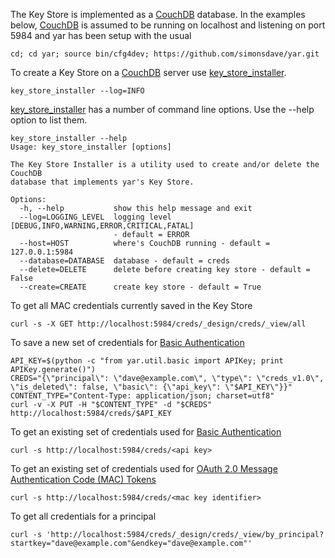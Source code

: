 The Key Store is implemented as a [CouchDB](http://couchdb.apache.org/) database.
In the examples below, [CouchDB](http://couchdb.apache.org/) is assumed to be running
on localhost and listening on port 5984 and yar has been setup with the usual
~~~~~
cd; cd yar; source bin/cfg4dev; https://github.com/simonsdave/yar.git
~~~~~

To create a Key Store on a [CouchDB](http://couchdb.apache.org/) server
use [key_store_installer](../../bin/key_store_installer).

~~~~~
key_store_installer --log=INFO
~~~~~

[key_store_installer](../../bin/key_store_installer) has a number of command
line options. Use the --help option to list them.

~~~~~
key_store_installer --help
Usage: key_store_installer [options]

The Key Store Installer is a utility used to create and/or delete the CouchDB
database that implements yar's Key Store.

Options:
  -h, --help           show this help message and exit
  --log=LOGGING_LEVEL  logging level [DEBUG,INFO,WARNING,ERROR,CRITICAL,FATAL]
                       - default = ERROR
  --host=HOST          where's CouchDB running - default = 127.0.0.1:5984
  --database=DATABASE  database - default = creds
  --delete=DELETE      delete before creating key store - default = False
  --create=CREATE      create key store - default = True
~~~~~

To get all MAC credentials currently saved in the Key Store

~~~~~~
curl -s -X GET http://localhost:5984/creds/_design/creds/_view/all
~~~~~~

To save a new set of credentials for [Basic Authentication](http://en.wikipedia.org/wiki/Basic_authentication)

~~~~~
API_KEY=$(python -c "from yar.util.basic import APIKey; print APIKey.generate()")
CREDS="{\"principal\": \"dave@example.com\", \"type\": \"creds_v1.0\", \"is_deleted\": false, \"basic\": {\"api_key\": \"$API_KEY\"}}"
CONTENT_TYPE="Content-Type: application/json; charset=utf8"
curl -v -X PUT -H "$CONTENT_TYPE" -d "$CREDS" http://localhost:5984/creds/$API_KEY
~~~~~

To get an existing set of credentials used for
[Basic Authentication](http://en.wikipedia.org/wiki/Basic_authentication)

~~~~~
curl -s http://localhost:5984/creds/<api key>
~~~~~

To get an existing set of credentials used for
[OAuth 2.0 Message Authentication Code (MAC) Tokens](http://tools.ietf.org/html/draft-ietf-oauth-v2-http-mac-02)

~~~~~
curl -s http://localhost:5984/creds/<mac key identifier>
~~~~~

To get all credentials for a principal

~~~~~
curl -s 'http://localhost:5984/creds/_design/creds/_view/by_principal?startkey="dave@example.com"&endkey="dave@example.com"'
~~~~~
